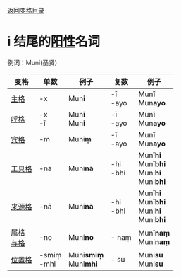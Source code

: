 [返回变格目录](summary.md)

# i 结尾的[阳性](masculime.md)名词

例词：Muni(圣贤)

| 变格 | 单数 | 例子 |复数 | 例子 |
| --- | ----- | ------ |---- | ---- |
| [主格](nom.md) |-x|Mun**i**|-ī<br>-ayo| Mun**ī** <br> Mun**ayo** |
| [呼格](voc.md) |-x<br>-ī|Mun**i**<br>Mun**i**|-ī<br>-ayo| Mun**ī** <br> Mun**ayo** |
| [宾格](acc.md) |-m|Muni**ṃ**|-ī<br>-ayo| Mun**ī** <br> Mun**ayo** |
| [工具格](instr.md) |-nā|Muni**nā**|-hi<br>-bhi| Munī**hi** <br> Munī**bhi** <br> Muni**hi** <br> Muni**bhi** |
| [来源格](abl.md) |-nā|Muni**nā**|-hi<br>-bhi| Munī**hi** <br> Munī**bhi** <br>  Muni**hi** <br> Muni**bhi** |
| [属格](gen.md)<br>[与格](dat.md) |-no| Muni**no** | - naṃ| Munī**naṃ**<br> Muni**naṃ**|
| [位置格](loc.md) |-smiṃ<br>-mhi| Muni**smiṃ**<br> Muni**mhi** |  - su | Muni**su** <br> Muni**su** |
